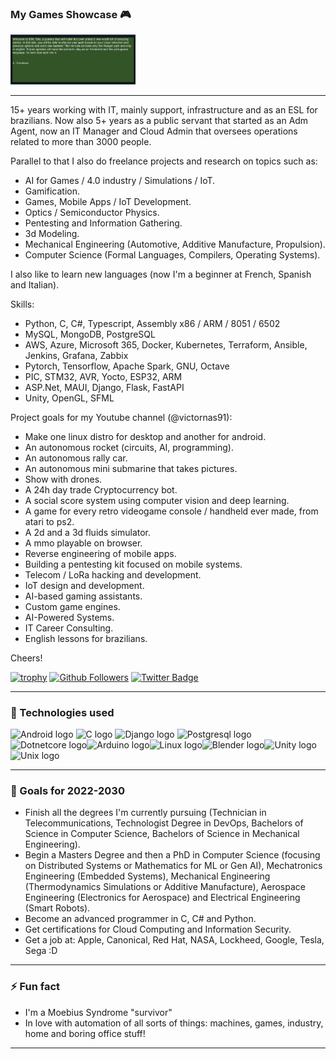 ### My Games Showcase :video_game:

<img alt="Elf" width="200px" src=img/elftale1.gif/>

---
15+ years working with IT, mainly support, infrastructure and as an ESL for brazilians. Now also 5+ years as a public servant that started as an Adm Agent, now an IT Manager and Cloud Admin that oversees operations related to more than 3000 people.

Parallel to that I also do freelance projects and research on topics such as: 

- AI for Games / 4.0 industry / Simulations / IoT.
- Gamification.
- Games, Mobile Apps / IoT Development.
- Optics / Semiconductor Physics.
- Pentesting and Information Gathering.
- 3d Modeling. 
- Mechanical Engineering (Automotive, Additive Manufacture, Propulsion).
- Computer Science (Formal Languages, Compilers, Operating Systems).


I also like to learn new languages (now I'm a beginner at French, Spanish and Italian).

Skills: 

- Python, C, C#, Typescript, Assembly x86 / ARM / 8051 / 6502
- MySQL, MongoDB, PostgreSQL
- AWS, Azure, Microsoft 365, Docker, Kubernetes, Terraform, Ansible, Jenkins, Grafana, Zabbix
- Pytorch, Tensorflow, Apache Spark, GNU, Octave
- PIC, STM32, AVR, Yocto, ESP32, ARM
- ASP.Net, MAUI, Django, Flask, FastAPI
- Unity, OpenGL, SFML

Project goals for my Youtube channel (@victornas91):

- Make one linux distro for desktop and another for android.
- An autonomous rocket (circuits, AI, programming).
- An autonomous rally car.
- An autonomous mini submarine that takes pictures.
- Show with drones.
- A 24h day trade Cryptocurrency bot.
- A social score system using computer vision and deep learning.
- A game for every retro videogame console / handheld ever made, from atari to ps2.
- A 2d and a 3d fluids simulator.
- A mmo playable on browser.
- Reverse engineering of mobile apps.
- Building a pentesting kit focused on mobile systems.
- Telecom / LoRa hacking and development.
- IoT design and development.
- AI-based gaming assistants.
- Custom game engines.
- AI-Powered Systems.
- IT Career Consulting.
- English lessons for brazilians.

Cheers!

[![trophy](https://github-profile-trophy.vercel.app/?username=victornas91)](https://github.com/ryo-ma/github-profile-trophy)
[![Github Followers](https://img.shields.io/github/followers/victornas91?color=06d6a0&label=Github%20Followers&style=for-the-badge)](https://github.com/victornas91?tab=followers)
[![Twitter Badge](https://img.shields.io/badge/-Twitter-1877f2?style=flat-square&logo=twitter&logoColor=white&link=https://twitter.com/IT_Victor91/)](https://twitter.com/IT_Victor91/)

---

### 🧰 Technologies used

<img src="https://github.com/victornas91/devicon/blob/master/icons/android/android-plain.svg" alt="Android logo" width="50" height="50" /> <img src="https://github.com/victornas91/devicon/blob/master/icons/c/c-plain.svg" alt="C logo" width="50" height="50" /> <img 
src="https://github.com/victornas91/devicon/blob/master/icons/django/django-plain.svg" alt="Django logo" width="50" height="50" /> <img 
src="https://github.com/victornas91/devicon/blob/master/icons/postgresql/postgresql-plain.svg" alt="Postgresql logo" width="50" height="50" /><img src="https://github.com/victornas91/devicon/blob/master/icons/dotnetcore/dotnetcore-plain.svg" alt="Dotnetcore logo" width="50" height="50" /><img src="https://github.com/victornas91/devicon/blob/master/icons/arduino/arduino-plain.svg" alt="Arduino logo" width="50" height="50" /><img src="https://github.com/victornas91/devicon/blob/master/icons/linux/linux-plain.svg" alt="Linux logo" width="50" height="50" /><img src="https://github.com/victornas91/devicon/blob/master/icons/blender/blender-original.svg" alt="Blender logo" width="50" height="50" /><img src="https://github.com/victornas91/devicon/blob/master/icons/unity/unity-original.svg" alt="Unity logo" width="50" height="50" /><img src="https://github.com/victornas91/devicon/blob/master/icons/unix/unix-original.svg" alt="Unix logo" width="50" height="50" />

---

### 🔭 Goals for 2022-2030
- Finish all the degrees I'm currently pursuing (Technician in Telecommunications, Technologist Degree in DevOps, Bachelors of Science in Computer Science, Bachelors of Science in Mechanical Engineering).
- Begin a Masters Degree and then a PhD in Computer Science (focusing on Distributed Systems or Mathematics for ML or Gen AI), Mechatronics Engineering (Embedded Systems), Mechanical Engineering (Thermodynamics Simulations or Additive Manufacture), Aerospace Engineering (Electronics for Aerospace) and Electrical Engineering (Smart Robots).
- Become an advanced programmer in C, C# and Python.
- Get certifications for Cloud Computing and Information Security.
- Get a job at: Apple, Canonical, Red Hat, NASA, Lockheed, Google, Tesla, Sega :D  

---

### ⚡ Fun fact
- I'm a Moebius Syndrome "survivor"
- In love with automation of all sorts of things: machines, games, industry, home and boring office stuff!  

---
